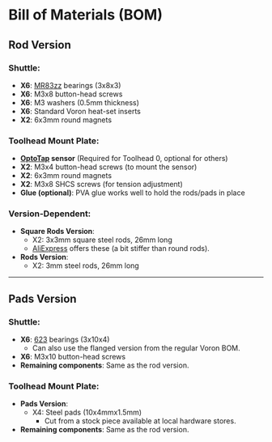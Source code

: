# Bill of Materials (BOM)

## Rod Version

### Shuttle:
- **X6**: [MR83zz](https://google.com/search?q=MR83zz) bearings (3x8x3)
- **X6**: M3x8 button-head screws
- **X6**: M3 washers (0.5mm thickness)
- **X6**: Standard Voron heat-set inserts
- **X2**: 6x3mm round magnets

### Toolhead Mount Plate:
- **[OptoTap](https://google.com/search?q=optotap) sensor** (Required for Toolhead 0, optional for others)
- **X2**: M3x4 button-head screws (to mount the sensor)
- **X2**: 6x3mm round magnets
- **X2**: M3x8 SHCS screws (for tension adjustment)
- **Glue (optional)**: PVA glue works well to hold the rods/pads in place

### Version-Dependent:
- **Square Rods Version**:  
  - X2: 3x3mm square steel rods, 26mm long  
  - [AliExpress](https://aliexpress.com/w/wholesale-square-steel-rod-3mm.html) offers these (a bit stiffer than round rods).
- **Rods Version**:  
  - X2: 3mm steel rods, 26mm long

---

## Pads Version

### Shuttle:
- **X6**: [623](https://google.com/search?q=623+bearing) bearings (3x10x4)  
  - Can also use the flanged version from the regular Voron BOM.
- **X6**: M3x10 button-head screws
- **Remaining components**: Same as the rod version.

### Toolhead Mount Plate:
- **Pads Version**:  
  - X4: Steel pads (10x4mmx1.5mm)  
    - Cut from a stock piece available at local hardware stores.
- **Remaining components**: Same as the rod version.
